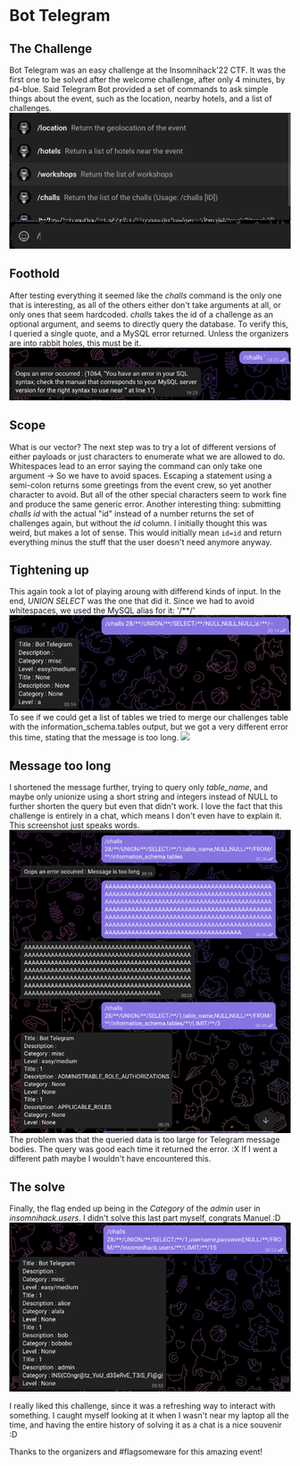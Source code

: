 # Bot Telegram
## The Challenge
Bot Telegram was an easy challenge at the Insomnihack'22 CTF. It was the first one to be solved after the welcome challenge, after only 4 minutes, by p4-blue. Said Telegram Bot provided a set of commands to ask simple things about the event, such as the location, nearby hotels, and a list of challenges.
![](pics/telegram/help.png)

## Foothold
After testing everything it seemed like the *challs* command is the only one that is interesting, as all of the others either don't take arguments at all, or only ones that seem hardcoded. *challs* takes the id of a challenge as an optional argument, and seems to directly query the database. 
To verify this, I queried a single quote, and a MySQL error returned. Unless the organizers are into rabbit holes, this must be it.
![](pics/telegram/error.png)

## Scope
What is our vector?
The next step was to try a lot of different versions of either payloads or just characters to enumerate what we are allowed to do. 
Whitespaces lead to an error saying the command can only take one argument -> So we have to avoid spaces.
Escaping a statement using a semi-colon returns some greetings from the event crew, so yet another character to avoid. But all of the other special characters seem to work fine and produce the same generic error.
Another interesting thing: submitting *challs id* with the actual "id" instead of a number returns the set of challenges again, but without the *id* column. I initially thought this was weird, but makes a lot of sense. This would initially mean `id=id` and return everything minus the stuff that the user doesn't need anymore anyway.

## Tightening up
This again took a lot of playing aroung with differend kinds of input. In the end, *UNION SELECT* was the one that did it. Since we had to avoid whitespaces, we used the MySQL alias for it: '/**/'
![](pics/telegram/union-null.png)
To see if we could get a list of tables we tried to merge our challenges table with the information_schema.tables output, but we got a very different error this time, stating that the message is too long. 
![](messagetoolong.png)

## Message too long
I shortened the message further, trying to query only *table_name*, and maybe only unionize using a short string and integers instead of NULL to further shorten the query but even that didn't work. I love the fact that this challenge is entirely in a chat, which means I don't even have to explain it. This screenshot just speaks words.
![](pics/telegram/limit.png)
The problem was that the queried data is too large for Telegram message bodies. The query was good each time it returned the error. :X 
If I went a different path maybe I wouldn't have encountered this.

## The solve
Finally, the flag ended up being in the *Category* of the *admin* user in *insomnihack.users*. 
I didn't solve this last part myself, congrats Manuel :D
![](pics/telegram/solve.png)

I really liked this challenge, since it was a refreshing way to interact with something. I caught myself looking at it when I wasn't near my laptop all the time, and having the entire history of solving it as a chat is a nice souvenir :D

Thanks to the organizers and #flagsomeware for this amazing event!